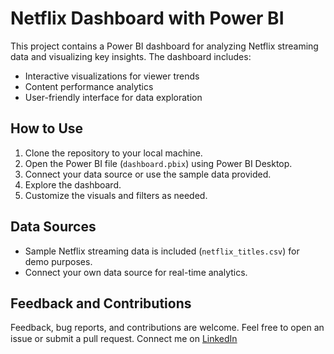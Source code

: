 
# Netflix Dashboard with Power BI

This project contains a Power BI dashboard for analyzing Netflix streaming data and visualizing key insights. The dashboard includes:

- Interactive visualizations for viewer trends
- Content performance analytics
- User-friendly interface for data exploration

## How to Use

1. Clone the repository to your local machine.
2. Open the Power BI file (`dashboard.pbix`) using Power BI Desktop.
3. Connect your data source or use the sample data provided.
4. Explore the dashboard.
5. Customize the visuals and filters as needed.

## Data Sources

- Sample Netflix streaming data is included (`netflix_titles.csv`) for demo purposes.
- Connect your own data source for real-time analytics.

## Feedback and Contributions

Feedback, bug reports, and contributions are welcome. Feel free to open an issue or submit a pull request.
Connect me on [LinkedIn](https://www.linkedin.com/in/manisha-varshney-914646191/) <img src="https://cdn.iconscout.com/icon/free/png-256/linkedin-162-498418.png" width="15"> 
